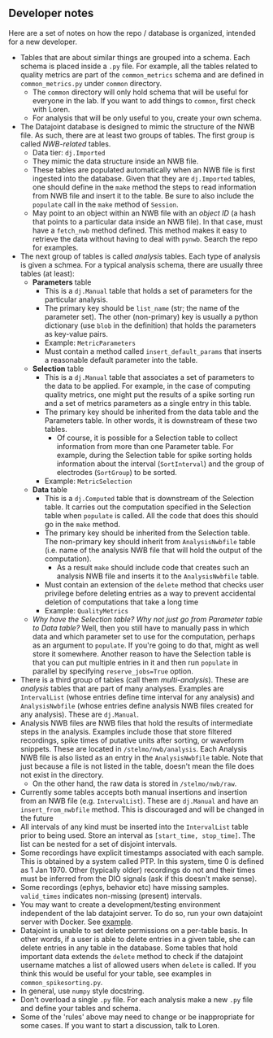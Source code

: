 ## Developer notes
Here are a set of notes on how the repo / database is organized, intended for a new developer.
* Tables that are about similar things are grouped into a schema. Each schema is placed inside a `.py` file. For example, all the tables related to quality metrics are part of the `common_metrics` schema and are defined in `common_metrics.py` under `common` directory. 
  * The `common` directory will only hold schema that will be useful for everyone in the lab. If you want to add things to `common`, first check with Loren. 
  * For analysis that will be only useful to you, create your own schema.
* The Datajoint database is designed to mimic the structure of the NWB file. As such, there are at least two groups of tables. The first group is called *NWB-related* tables. 
  * Data tier: `dj.Imported`
  * They mimic the data structure inside an NWB file. 
  * These tables are populated automatically when an NWB file is first ingested into the database. Given that they are `dj.Imported` tables, one should define in the `make` method the steps to read information from NWB file and insert it to the table. Be sure to also include the `populate` call in the `make` method of `Session`.
  * May point to an object within an NWB file with an *object ID* (a hash that points to a particular data inside an NWB file). In that case, must have a `fetch_nwb` method defined. This method makes it easy to retrieve the data without having to deal with `pynwb`. Search the repo for examples.
* The next group of tables is called *analysis* tables. Each type of analysis is given a schmea. For a typical analysis schema, there are usually three tables (at least):
  * __Parameters__ table
    * This is a `dj.Manual` table that holds a set of parameters for the particular analysis.
    * The primary key should be `list_name` (str; the name of the parameter set). The other (non-primary) key is usually a python dictionary (use `blob` in the definition) that holds the parameters as key-value pairs. 
    * Example: `MetricParameters`
    * Must contain a method called `insert_default_params` that inserts a reasonable default parameter into the table.
  * __Selection__ table
    * This is a `dj.Manual` table that associates a set of parameters to the data to be applied. For example, in the case of computing quality metrics, one might put the results of a spike sorting run and a set of metrics parameters as a single entry in this table.
    * The primary key should be inherited from the data table and the Parameters table. In other words, it is downstream of these two tables. 
      * Of course, it is possible for a Selection table to collect information from more than one Parameter table. For example, during the Selection table for spike sorting holds information about the interval (`SortInterval`) and the group of electrodes (`SortGroup`) to be sorted.
    * Example: `MetricSelection`
  * __Data__ table
    * This is a `dj.Computed` table that is downstream of the Selection table. It carries out the computation specified in the Selection table when `populate` is called. All the code that does this should go in the `make` method. 
    * The primary key should be inherited from the Selection table. The non-primary key should inherit from `AnalysisNwbfile` table (i.e. name of the analysis NWB file that will hold the output of the computation).
      * As a result `make` should include code that creates such an analysis NWB file and inserts it to the `AnalysisNwbfile` table.
    * Must contain an extension of the `delete` method that checks user privilege before deleting entries as a way to prevent accidental deletion of computations that take a long time
    * Example: `QualityMetrics`
  * *Why have the Selection table? Why not just go from Parameter table to Data table?* Well, then you still have to manually pass in which data and which parameter set to use for the computation, perhaps as an argument to `populate`. If you're going to do that, might as well store it somewhere. Another reason to have the Selection table is that you can put multiple entries in it and then run `populate` in parallel by specifying `reserve_jobs=True` option. 
* There is a third group of tables (call them *multi-analysis*). These are *analysis* tables that are part of many analyses. Examples are `IntervalList` (whose entries define time interval for any analysis) and `AnalysisNwbfile` (whose entries define analysis NWB files created for any analysis). These are `dj.Manual`.
* Analysis NWB files are NWB files that hold the results of intermediate steps in the analysis. Examples include those that store filtered recordings, spike times of putative units after sorting, or waveform snippets. These are located in `/stelmo/nwb/analysis`. Each Analysis NWB file is also listed as an entry in the `AnalysisNwbfile` table. Note that just because a file is not listed in the table, doesn't mean the file does not exist in the directory. 
  * On the other hand, the raw data is stored in `/stelmo/nwb/raw`. 
* Currently some tables accepts both manual insertions and insertion from an NWB file (e.g. `IntervalList`). These are `dj.Manual` and have an `insert_from_nwbfile` method. This is discouraged and will be changed in the future
* All intervals of any kind must be inserted into the `IntervalList` table prior to being used. Store an interval as `[start_time, stop_time]`. The list can be nested for a set of disjoint intervals. 
* Some recordings have explicit timestamps associated with each sample. This is obtained by a system called PTP. In this system, time 0 is defined as 1 Jan 1970. Other (typically older) recordings do not and their times must be inferred from the DIO signals (ask if this doesn't make sense).
* Some recordings (ephys, behavior etc) have missing samples. `valid_times` indicates non-missing (present) intervals. 
* You may want to create a development/testing environment independent of the lab datajoint server. To do so, run your own datajoint server with Docker. See [example](../notebook/docker_mysql_tutorial.ipynb).
* Datajoint is unable to set delete permissions on a per-table basis. In other words, if a user is able to delete entries in a given table, she can delete entries in any table in the database. Some tables that hold important data extends the `delete` method to check if the datajoint username matches a list of allowed users when `delete` is called. If you think this would be useful for your table, see examples in `common_spikesorting.py`. 
* In general, use `numpy` style docstring.
* Don't overload a single `.py` file. For each analysis make a new `.py` file and define your tables and schema. 
* Some of the 'rules' above may need to change or be inappropriate for some cases. If you want to start a discussion, talk to Loren.
